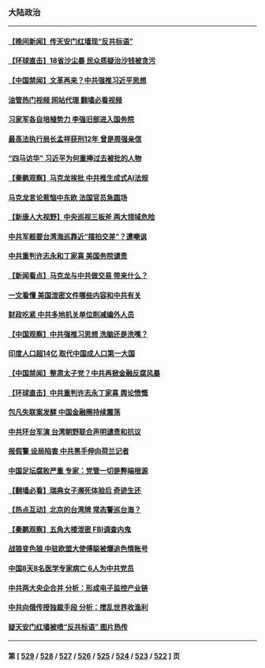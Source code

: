 ### 大陆政治
---
#### [【晚间新闻】传天安门红墙现“反共标语”](../../pages/ncid277/n13971252.md?04122045) 
#### [【环球直击】18省沙尘暴 民众质疑治沙钱被贪污](../../pages/ncid277/n13970577.md?04122045) 
#### [【中国禁闻】文革再来？中共强推习近平思想](../../pages/ncid277/n13970689.md?04122045) 
#### [油管热门视频 网站代理 翻墙必看视频](http://138.2.39.72:81/youtube.html?epic-marker?04122045)
#### [习家军各自培植势力 李强旧部进入国务院](../../pages/ncid277/n13970861.md?04122045) 
#### [最高法执行局长孟祥获刑12年 曾是周强亲信](../../pages/ncid277/n13970851.md?04122045) 
#### [“四马访华” 习近平为何重捧过去被批的人物](../../pages/ncid277/n13970643.md?04122045) 
#### [【秦鹏观察】马克龙挨批 中共推生成式AI法规](../../pages/ncid277/n13970698.md?04122045) 
#### [马克龙言论惹恼中东欧 法国官员急圆场](../../pages/ncid277/n13970717.md?04122045) 
#### [【新唐人大视野】中央巡视三板斧 两大领域危险](../../pages/ncid277/n13970694.md?04122045) 
#### [中共军舰要台湾海巡靠近“摆拍交差”？遭嘲讽](../../pages/ncid277/n13970370.md?04122045) 
#### [中共重判许志永和丁家喜 美国务院谴责](../../pages/ncid277/n13970667.md?04122045) 
#### [【新闻看点】马克龙与中共做交易 带来什么？](../../pages/ncid277/n13970144.md?04122045) 
#### [一文看懂 美国泄密文件哪些内容和中共有关](../../pages/ncid277/n13970630.md?04122045) 
#### [财政吃紧 中共多地机关单位削减编外人员](../../pages/ncid277/n13970364.md?04122045) 
#### [【中国观察】中共强推习思想 洗脑还是洗嘴？](../../pages/ncid277/n13970329.md?04122045) 
#### [印度人口超14亿 取代中国成人口第一大国](../../pages/ncid277/n13970434.md?04122045) 
#### [【中国禁闻】整肃太子党？中共再掀金融反腐风暴](../../pages/ncid277/n13969970.md?04122045) 
#### [【环球直击】中共重判许志永丁家喜 舆论愤慨](../../pages/ncid277/n13969961.md?04122045) 
#### [包凡失联案发酵 中国金融圈持续震荡](../../pages/ncid277/n13970306.md?04122045) 
#### [中共环台军演 台湾朝野联合声明谴责和抗议](../../pages/ncid277/n13970145.md?04122045) 
#### [报假警 设局陷害 中共黑手伸向荷兰记者](../../pages/ncid277/n13970125.md?04122045) 
#### [中国足坛腐败严重 专家：党管一切是弊端根源](../../pages/ncid277/n13970146.md?04122045) 
#### [【翻墙必看】瑞典女子濒死体验后 奇迹生还](../../pages/ncid277/n13970137.md?04122045) 
#### [【热点互动】北京的台湾牌 常态警巡台海？](../../pages/ncid277/n13970025.md?04122045) 
#### [【秦鹏观察】五角大楼泄密 FBI调查内鬼](../../pages/ncid277/n13969979.md?04122045) 
#### [战狼变色狼 中驻欧盟大使傅聪被爆追色情账号](../../pages/ncid277/n13969995.md?04122045) 
#### [中国8天8名医学专家病亡 6人为中共党员](../../pages/ncid277/n13970005.md?04122045) 
#### [中共两大央企合并 分析：形成电子监控产业链](../../pages/ncid277/n13969990.md?04122045) 
#### [中共向俄传授独裁手段 分析：搅乱世界收渔利](../../pages/ncid277/n13969962.md?04122045) 
#### [疑天安门红墙被喷“反共标语” 图片热传](../../pages/ncid277/n13969865.md?04122045) 

---
#### 第 [ [529](./529.md?04122045) / [528](./528.md?04122045) / [527](./527.md?04122045) / [526](./526.md?04122045) / [525](./525.md?04122045) / [524](./524.md?04122045) / [523](./523.md?04122045) / [522](./522.md?04122045) ] 页
